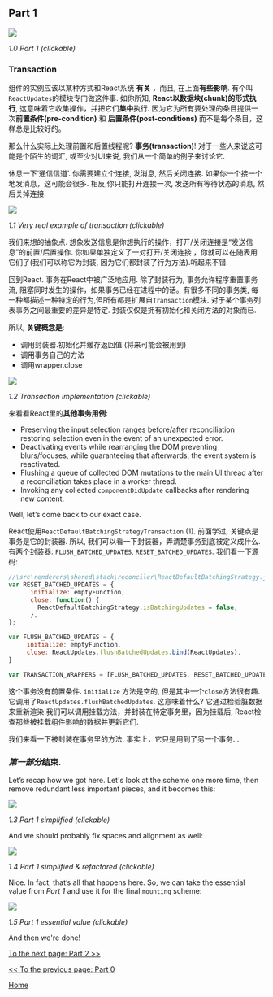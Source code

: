 ## Part 1

[![](https://rawgit.com/Bogdan-Lyashenko/Under-the-hood-ReactJS/master/stack/images/1/part-1.svg)](https://rawgit.com/Bogdan-Lyashenko/Under-the-hood-ReactJS/master/stack/images/1/part-1.svg)

<em>1.0 Part 1 (clickable)</em>

### Transaction

组件的实例应该以某种方式和React系统 **有关** ，而且, 在上面**有些影响**. 有个叫`ReactUpdates`的模块专门做这件事. 如你所知, **React以数据块(chunk)的形式执行**, 这意味着它收集操作，并把它们**集中**执行. 因为它为所有要处理的条目提供一次**前置条件(pre-condition)** 和 **后置条件(post-conditions)** 而不是每个条目，这样总是比较好的。

那么什么实际上处理前置和后置线程呢? **事务(transaction)**! 对于一些人来说这可能是个陌生的词汇, 或至少对UI来说, 我们从一个简单的例子来讨论它.

休息一下‘通信信道’. 你需要建立个连接, 发消息, 然后关闭连接. 如果你一个接一个地发消息，这可能会很多. 相反,你只能打开连接一次, 发送所有等待状态的消息, 然后关掉连接.


[![](https://rawgit.com/Bogdan-Lyashenko/Under-the-hood-ReactJS/master/stack/images/1/communication-channel.svg)](https://rawgit.com/Bogdan-Lyashenko/Under-the-hood-ReactJS/master/stack/images/1/communication-channel.svg)

<em>1.1 Very real example of transaction (clickable)</em>

我们来想的抽象点. 想象发送信息是你想执行的操作，打开/关闭连接是“发送信息”的前置/后置操作. 你如果单独定义了一对打开/关闭连接 ，你就可以在随表用它们了(我们可以称它为封装, 因为它们都封装了行为方法).听起来不错.

回到React. 事务在React中被广泛地应用. 除了封装行为, 事务允许程序重置事务流, 阻塞同时发生的操作，如果事务已经在进程中的话。有很多不同的事务类, 每一种都描述一种特定的行为,但所有都是扩展自`Transaction`模块. 对于某个事务列表事务之间最重要的差异是特定. 封装仅仅是拥有初始化和关闭方法的对象而已.

所以, **关键概念是**:
* 调用封装器.初始化并缓存返回值 (将来可能会被用到)
* 调用事务自己的方法
* 调用wrapper.close

[![](https://rawgit.com/Bogdan-Lyashenko/Under-the-hood-ReactJS/master/stack/images/1/transaction.svg)](https://rawgit.com/Bogdan-Lyashenko/Under-the-hood-ReactJS/master/stack/images/1/transaction.svg)

<em>1.2 Transaction implementation (clickable)</em>


来看看React里的**其他事务用例**:
* Preserving the input selection ranges before/after reconciliation restoring selection even in the event of an unexpected error.
* Deactivating events while rearranging the DOM preventing blurs/focuses, while guaranteeing that afterwards, the event system is reactivated.
* Flushing a queue of collected DOM mutations to the main UI thread after a reconciliation takes place in a worker thread.
* Invoking any collected `componentDidUpdate` callbacks after rendering new content.

Well, let’s come back to our exact case.

React使用`ReactDefaultBatchingStrategyTransaction` (1). 前面学过, 关键点是事务是它的封装器. 所以, 我们可以看一下封装器，弄清楚事务到底被定义成什么. 有两个封装器: `FLUSH_BATCHED_UPDATES`, `RESET_BATCHED_UPDATES`. 我们看一下源码:

```javascript
//\src\renderers\shared\stack\reconciler\ReactDefaultBatchingStrategy.js#19
var RESET_BATCHED_UPDATES = {
	  initialize: emptyFunction,
	  close: function() {
		ReactDefaultBatchingStrategy.isBatchingUpdates = false;
	  },
};

var FLUSH_BATCHED_UPDATES = {
	 initialize: emptyFunction,
	 close: ReactUpdates.flushBatchedUpdates.bind(ReactUpdates),
}

var TRANSACTION_WRAPPERS = [FLUSH_BATCHED_UPDATES, RESET_BATCHED_UPDATES];
```

 这个事务没有前置条件. `initialize` 方法是空的, 但是其中一个`close`方法很有趣. 它调用了`ReactUpdates.flushBatchedUpdates`. 这意味着什么? 它通过检验脏数据来重新渲染.我们可以调用挂载方法，并封装在特定事务里，因为挂载后, React检查那些被挂载组件影响的数据并更新它们.

我们来看一下被封装在事务里的方法. 事实上，它只是用到了另一个事务...


### *第一部分*结束.

Let’s recap how we got here. Let's look at the scheme one more time, then remove redundant less important pieces, and it becomes this:

[![](https://rawgit.com/Bogdan-Lyashenko/Under-the-hood-ReactJS/master/stack/images/1/part-1-A.svg)](https://rawgit.com/Bogdan-Lyashenko/Under-the-hood-ReactJS/master/stack/images/1/part-1-A.svg)

<em>1.3 Part 1 simplified (clickable)</em>

And we should probably fix spaces and alignment as well:

[![](https://rawgit.com/Bogdan-Lyashenko/Under-the-hood-ReactJS/master/stack/images/1/part-1-B.svg)](https://rawgit.com/Bogdan-Lyashenko/Under-the-hood-ReactJS/master/stack/images/1/part-1-B.svg)

<em>1.4 Part 1 simplified & refactored (clickable)</em>

Nice. In fact, that’s all that happens here. So, we can take the essential value from *Part 1* and use it for the final `mounting` scheme:

[![](https://rawgit.com/Bogdan-Lyashenko/Under-the-hood-ReactJS/master/stack/images/1/part-1-C.svg)](https://rawgit.com/Bogdan-Lyashenko/Under-the-hood-ReactJS/master/stack/images/1/part-1-C.svg)

<em>1.5 Part 1 essential value (clickable)</em>

And then we're done!


[To the next page: Part 2 >>](./Part-2.md)

[<< To the previous page: Part 0](./Part-0.md)


[Home](../../README.md)
